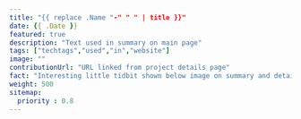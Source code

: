 ```yaml
---
title: "{{ replace .Name "-" " " | title }}"
date: {{ .Date }}
featured: true
description: "Text used in summary on main page"
tags: ["techtags","used","in","website"]
image: ""
contributionUrl: "URL linked from project details page"
fact: "Interesting little tidbit shown below image on summary and detail page"
weight: 500
sitemap:
  priority : 0.8
---
```

